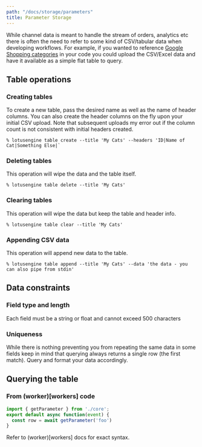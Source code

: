 ```yaml
---
path: "/docs/storage/parameters"
title: Parameter Storage
---
```


While channel data is meant to handle the stream of orders, analytics etc there is often the need to refer to some kind of CSV/tabular data when developing workflows. For example, if you wanted to reference [Google Shopping categories](https://support.google.com/merchants/answer/6324436?hl=en) in your code you could upload the CSV/Excel data and have it available as a simple flat table to query.


## Table operations
### Creating tables

To create a new table, pass the desired name as well as the name of header columns. You can also create the header columns on the fly upon your initial CSV upload. Note that subsequent uploads my error out if the column count is not consistent with initial headers created.

```shell
% lotusengine table create --title 'My Cats' --headers 'ID|Name of Cat|Something Else|`
```

### Deleting tables
This operation will wipe the data and the table itself.

```shell
% lotusengine table delete --title 'My Cats' 
```
### Clearing tables
This operation will wipe the data but keep the table and header info.

```shell
% lotusengine table clear --title 'My Cats' 
```

### Appending CSV data
This operation will append new data to the table.

```shell
% lotusengine table append --title 'My Cats' --data 'the data - you can also pipe from stdin'
```

## Data constraints

### Field type and length
Each field must be a string or float and cannot exceed 500 characters

### Uniqueness

While there is nothing preventing you from repeating the same data in some fields keep in mind that querying always returns a single row (the first match). Query and format your data accordingly.

## Querying the table

### From (worker)[workers] code
```javascript
import { getParameter } from './core';
export default async function(event) {
  const row = await getParameter('foo')
}
```
Refer to (worker)[workers] docs for exact syntax.



